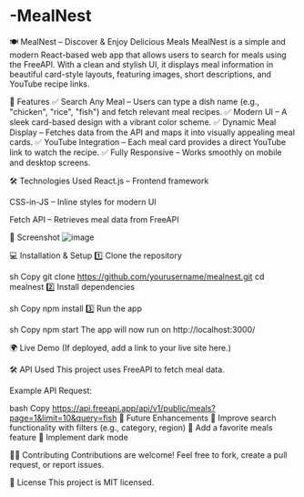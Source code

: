 # -MealNest
🍽️ MealNest – Discover & Enjoy Delicious Meals
MealNest is a simple and modern React-based web app that allows users to search for meals using the FreeAPI. With a clean and stylish UI, it displays meal information in beautiful card-style layouts, featuring images, short descriptions, and YouTube recipe links.

🚀 Features
✅ Search Any Meal – Users can type a dish name (e.g., "chicken", "rice", "fish") and fetch relevant meal recipes.
✅ Modern UI – A sleek card-based design with a vibrant color scheme.
✅ Dynamic Meal Display – Fetches data from the API and maps it into visually appealing meal cards.
✅ YouTube Integration – Each meal card provides a direct YouTube link to watch the recipe.
✅ Fully Responsive – Works smoothly on mobile and desktop screens.

🛠️ Technologies Used
React.js – Frontend framework

CSS-in-JS – Inline styles for modern UI

Fetch API – Retrieves meal data from FreeAPI

📸 Screenshot
![image](https://github.com/user-attachments/assets/2a22003a-76cb-4cdf-89a6-c9d3f32f56e9)


💻 Installation & Setup
1️⃣ Clone the repository

sh
Copy
git clone https://github.com/yourusername/mealnest.git
cd mealnest
2️⃣ Install dependencies

sh
Copy
npm install
3️⃣ Run the app

sh
Copy
npm start
The app will now run on http://localhost:3000/

🌍 Live Demo
(If deployed, add a link to your live site here.)

🛠️ API Used
This project uses FreeAPI to fetch meal data.

Example API Request:

bash
Copy
https://api.freeapi.app/api/v1/public/meals?page=1&limit=10&query=fish
📌 Future Enhancements
🔹 Improve search functionality with filters (e.g., category, region)
🔹 Add a favorite meals feature
🔹 Implement dark mode

👨‍💻 Contributing
Contributions are welcome! Feel free to fork, create a pull request, or report issues.

📜 License
This project is MIT licensed.

